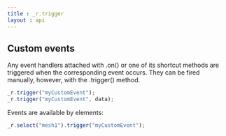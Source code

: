```yaml
---
title : _r.trigger 
layout : api
---
```



## Custom events

Any event handlers attached with .on() or one of its shortcut methods are triggered when the corresponding event occurs. They can be fired manually, however, with the .trigger() method.

```js
_r.trigger("myCustomEvent");
_r.trigger("myCustomEvent", data);
```

Events are available by elements:

```js
_r.select("mesh1").trigger("myCustomEvent");
```

